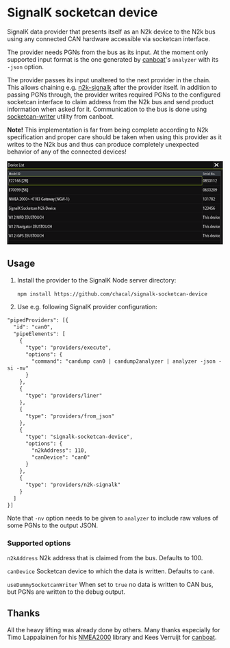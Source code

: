 # SignalK socketcan device

SignalK data provider that presents itself as an N2k device to the N2k bus using any connected CAN hardware accessible via socketcan interface.

The provider needs PGNs from the bus as its input. At the moment only supported input format is the one generated by [canboat](https://github.com/canboat/canboat)'s `analyzer` with its `-json` option.

The provider passes its input unaltered to the next provider in the chain. This allows chaining e.g. [n2k-signalk](https://github.com/SignalK/signalk-server-node/blob/master/providers/n2k-signalk.js) after the provider itself. In addition to passing PGNs through, the provider writes required PGNs to the configured socketcan interface to claim address from the N2k bus and send product information when asked for it. Communication to the bus is done using [socketcan-writer](https://github.com/canboat/canboat/tree/master/socketcan-writer) utility from canboat.

**Note!** This implementation is far from being complete according to N2k specification and proper care should be taken when using this provider as it writes to the N2k bus and thus can produce completely unexpected behavior of any of the connected devices! 

![Example screenshot](example.png?raw=true "Example screenshot")

## Usage

  1. Install the provider to the SignalK Node server directory:

     `npm install https://github.com/chacal/signalk-socketcan-device`

  2. Use e.g. following SignalK provider configuration:
```
"pipedProviders": [{
  "id": "can0",
  "pipeElements": [
    {
      "type": "providers/execute",
      "options": {
        "command": "candump can0 | candump2analyzer | analyzer -json -si -nv"
      }
    },
    {
      "type": "providers/liner"
    },
    {
      "type": "providers/from_json"
    },
    {
      "type": "signalk-socketcan-device",
      "options": {
        "n2kAddress": 110,
        "canDevice": "can0"
      }
    },
    {
      "type": "providers/n2k-signalk"
    }
  ]
}]
```

Note that `-nv` option needs to be given to `analyzer` to include raw values of some PGNs to the output JSON.

### Supported options

  `n2kAddress` N2k address that is claimed from the bus. Defaults to 100. 
  
  `canDevice` Socketcan device to which the data is written. Defaults to `can0`.
  
  `useDummySocketcanWriter` When set to `true` no data is written to CAN bus, but PGNs are written to the debug output.

## Thanks

All the heavy lifting was already done by others. Many thanks especially for Timo Lappalainen for his [NMEA2000](https://github.com/ttlappalainen/NMEA2000) library and Kees Verruijt for [canboat](https://github.com/canboat/canboat).
